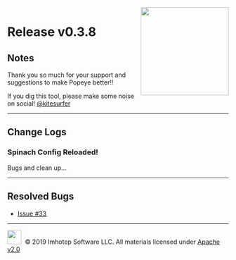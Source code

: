 <img src="https://raw.githubusercontent.com/derailed/popeye/master/assets/popeye.png" align="right" width="200" height="auto"/>

# Release v0.3.8

## Notes

Thank you so much for your support and suggestions to make Popeye better!!

If you dig this tool, please make some noise on social! [@kitesurfer](https://twitter.com/kitesurfer)

---

## Change Logs

### Spinach Config Reloaded!

Bugs and clean up...

---

## Resolved Bugs

+ [Issue #33](https://github.com/derailed/popeye/issues/33)

---

<img src="https://raw.githubusercontent.com/derailed/popeye/master/assets/imhotep_logo.png" width="32" height="auto"/>&nbsp; © 2019 Imhotep Software LLC. All materials licensed under [Apache v2.0](http://www.apache.org/licenses/LICENSE-2.0)
